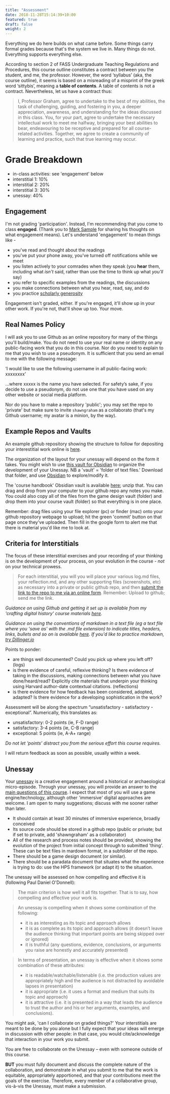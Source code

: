 ```yaml
---
title: "Assessment"
date: 2018-11-28T15:14:39+10:00
featured: true
draft: false
weight: 2
---
```


Everything we do here builds on what came before. Some things carry formal grades because that's the system we live in. Many things do not. Everything supports everything else.

According to section 2 of FASS Undergraduate Teaching Regulations and Procedures, this course outline constitutes a contract between you the student, and me, the professor. However, the word ‘syllabus’ (aka, the course outline), it seems is based on a misreading of a misprint of the greek word ‘sittybis’, meaning a **table of contents**. A table of contents is not a contract. Nevertheless, let us have a contract thus:

> I, Professor Graham, agree to undertake to the best of my abilities, the task of challenging, guiding, and fostering in you, a deeper appreciation, awareness, and understanding for the ideas discussed in this class. You, for your part, agree to undertake the necessary intellectual work to meet me halfway, bringing your best abilities to bear, endeavouring to be receptive and prepared for all course-related activities. Together, we agree to create a community of learning and practice, such that true learning may occur.

# Grade Breakdown

+ in-class activities: see 'engagement' below
+ interstitial 1: 10%
+ interstitial 2: 20%
+ interstitial 3: 30%
+ unessay:  40%

## Engagement

I'm not grading 'participation'. Instead, I'm recommending that you come to class **engaged**. (Thank you to [Mark Sample](https://twitter.com/samplereality/status/1564016056208949249) for sharing his thoughts on what engagement means). Let's understand 'engagement' to mean things like - 
- you've read and thought about the readings
- you've put your phone away, you've turned off notifications while we meet
- you listen actively to your comrades when they speak (you **hear** them, including what *isn't* said, rather than use the time to think up what _you'll_ say)
- you refer to specific examples from the readings, the discussions
- you make connections between what you hear, read, say, and do
- you practice [scholarly generosity](https://kfitz.info/generous-thinking-introduction/)

Engagement isn't graded, either. If you're engaged, it'll show up in your other work. If you're not, that'll show up too. Your move.

## Real Names Policy

I will ask you to use Github as an online repository for many of the things you'll build/make. You do not need to use your real name or identity on any public-facing work that you do in this course. Nor do you need to explain to me that you wish to use a pseudonym. It is sufficient that you send an email to me with the following message:

‘I would like to use the following username in all public-facing work: xxxxxxxx’

…where xxxxx is the name you have selected. For safety’s sake, if you decide to use a pseudonym, do not use one that you have used on any other website or social media platform.

Nor do you have to make a repository 'public'; you may set the repo to 'private' but make sure to invite `shawngraham` as a collaborato (that's my Github username; my avatar is a minion, by the way).

## Example Repos and Vaults

An example github repository showing the structure to follow for depositing your interestitial work online is [here](https://github.com/shawngraham/hist3812-starter). 

The organization of the layout for your unessay will depend on the form it takes. You might wish to use [this vault for Obsidian](https://github.com/shawngraham/obsidian-game-design-vault) to organize the development of your Unessay. NB a 'vault' = 'folder of text files.' Download that folder, and use [Obsidian](https://obsidian.md) to explore/modify it.

The 'course handbook' Obsidian vault is available [here](https://github.com/shawngraham/hist3812-f22/blob/main/static/obsidian/hist3812-obsidian-course-handbook.zip); unzip that. You can drag and drop from your computer to your github repo any notes you make. You could also copy all of the files from the game design vault (folder) and drop them into your course vault (folder) so that everything is in one place.

Remember: drag files using your file explorer (pc) or finder (mac) onto your github repository webpage to upload; hit the green 'commit' button on that page once they've uploaded. Then fill in the google form to alert me that there is material you'd like me to look at.

## Criteria for Interstitials
The focus of these interstitial exercises and your recording of your thinking is on the development of your process, on your evolution in the course - _not_ on your technical prowess.

> For each interstitial, you will you will place your various log.md files, your reflection.md, and any other supporting files (screenshots, etc) as necessary into a private or public github repo, and then [submit the link to the repo to me via an online form](https://forms.gle/hFzXKvMku23AuY9XA). Remember: Upload to github; send me the link.

_Guidance on using Github and getting it set up is available from my 'crafting digital history' course materials [here](https://craftingdh.netlify.app/tutorials/github/)._

_Guidance on using the conventions of markdown in a text file (eg a text file where you 'save as' with the .md file extension) to indicate titles, headers, links, bullets and so on is available [here](https://www.markdownguide.org/cheat-sheet). If you'd like to practice markdown, [try Dillinger.io](https://dillinger.io/)_

Points to ponder:
  - are things well documented? Could you pick up where you left off? (logs)
  - is there evidence of careful, reflexive thinking? Is there evidence of taking in the discussions, making connections between what you have done/heard/read? Explicitly cite materials that underpin your thinking using Harvard author-date contextual citations. (reflections)
  - is there evidence for how feedback has been considered, adopted, adapted? Is there evidence for a developing sophistication in the work?

Assessment will be along the spectrum “unsatisfactory - satisfactory - exceptional”. Numerically, this translates as:
+ unsatisfactory: 0-2 points (ie, F-D range)
+ satisfactory: 3-4 points (ie, C-B range)
+ exceptional: 5 points (ie, A-A+ range)

_Do not let ‘points’ distract you from the serious effort this course requires._

I will return feedback as soon as possible, usually within a week.

## Unessay

Your [unessay](https://people.uleth.ca/~daniel.odonnell/Teaching/the-unessay) is a creative engagement around a historical or archaeological micro-episode. Through your unessay, you will provide an answer to the [main questions of this course](goals). I expect that most of you will use a game engine/technology, although  other 'immersive' digital approaches are welcome. I am open to many suggestions; discuss with me sooner rather than later.

- It should contain at least 30 minutes of immersive experience, broadly conceived
- Its source code should be stored in a github repo (public or private; but if set to private, add 'shawngraham' as a collaborator)
- All of the research and process notes should be provided, showing the evolution of the project from initial concept through to submitted 'thing'. These can be text files in mardown format, in a subfolder of the repo.
- There should be a game design document (or similar).
- There should be a paradata document that situates what the experience is trying to do: use the HPS framework (or adapt it) to the situation.

The unessay will be assessed on how compelling and effective it is (following Paul Daniel O'Donnell):

> The main criterion is how well it all fits together. That is to say, how compelling and effective your work is.

>An unessay is compelling when it shows some combination of the following:
> + it is as interesting as its topic and approach allows
> + it is as complete as its topic and approach allows (it doesn’t leave the audience thinking that important points are being skipped over or ignored)
> + it is truthful (any questions, evidence, conclusions, or arguments you raise are honestly and accurately presented)

> In terms of presentation, an unessay is effective when it shows some combination of these attributes:
> + it is readable/watchable/listenable (i.e. the production values are appropriately high and the audience is not distracted by avoidable lapses in presentation)
> + it is appropriate (i.e. it uses a format and medium that suits its topic and approach)
> + it is attractive (i.e. it is presented in a way that leads the audience to trust the author and his or her arguments, examples, and conclusions).

You might ask, 'can I collaborate on graded things?' Your interstitials are meant to be done by you alone but I fully expect that your ideas will emerge in discussion with other people: in that case, you would cite/acknowledge that interaction in your work you submit. 

You are free to collaborate on the Unessay – even with someone outside of this course. 

**BUT** you must fully document and discuss the complete nature of the collaboration, and demonstrate in what you submit to me that the work is equitable, appropriately apportioned, and that your contributions meet the goals of the exercise.  Therefore, every member of a collaborative group, vis-à-vis the Unessay, must make a submission.